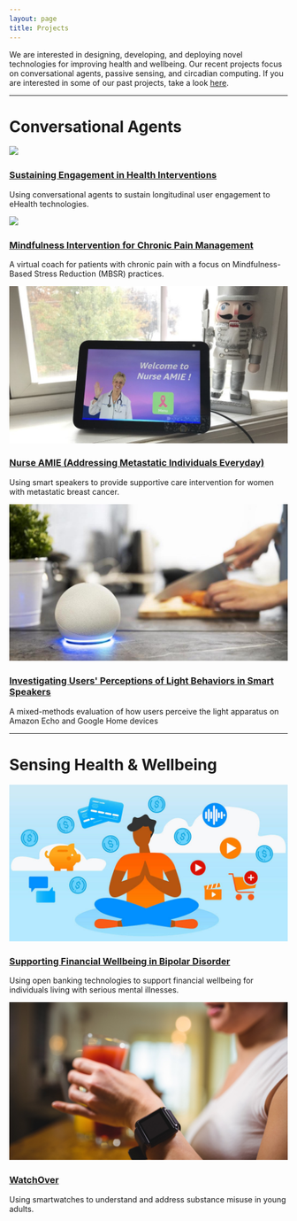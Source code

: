 ```yaml
---
layout: page
title: Projects
---
```


We are interested in designing, developing, and deploying novel
technologies for improving health and wellbeing. Our recent projects
focus on conversational agents, passive sensing, and circadian computing.
If you are interested in some of our past projects, take a look <a href="past.html">here</a>.

<div class="row">
    <div class="col-md-12 text-center">
        <hr>
        <h1> Conversational Agents </h1>
    </div>
</div>

<div class="row">
    <div class="col-lg-6">
        <a href="ca-engagement.html"><img src="/files/images/projects/ca-engagement.jpg" ></a>
        <h3><a href="ca-engagement.html">Sustaining Engagement in Health Interventions</a></h3>
        <p>Using conversational agents to sustain longitudinal user engagement to eHealth technologies.</p>
    </div>
    <div class="col-lg-6">
        <a href="ca-chronic-pain.html"><img src="/files/images/projects/ca-chronic-pain.jpg" ></a>
        <h3><a href="ca-chronic-pain">Mindfulness Intervention for Chronic Pain Management</a></h3>
        <p>A virtual coach for patients with chronic pain with a focus on Mindfulness-Based Stress Reduction (MBSR) practices.</p>
    </div>
</div>

<div class="row">
    <div class="col-lg-6">
        <a href="nurse-amie.html"><img src="/files/images/projects/nurse-amie.jpg" ></a>
        <h3><a href="nurse-amie.html">Nurse AMIE (Addressing Metastatic Individuals Everyday)</a></h3>
        <p>Using smart speakers to provide supportive care intervention for women with metastatic breast cancer.</p>
    </div>
    <div class="col-lg-6">
        <a href="expressive-lights.html"><img src="/files/images/projects/expressive-lights.jpg" ></a>
        <h3><a href="expressive-lights.html">Investigating Users' Perceptions of Light Behaviors in Smart Speakers</a></h3>
        <p>A mixed-methods evaluation of how users perceive the light apparatus on Amazon Echo and Google Home devices</p>
    </div>
</div>

<div class="row">

</div>

<div class="row">
    <div class="col-md-12 text-center">
        <hr>
        <h1> Sensing Health & Wellbeing </h1>
    </div>
</div>

<!-- <div class="row">
    <div class="col-lg-6">
      <a href="finhealth.html"><img src="/files/images/projects/finhealth.jpg"></a>
      <h3><a href="finhealth.html">Supporting Financial Wellbeing in Bipolar Disorder</a></h3>
      <p>Using open banking technologies to support financial wellbeing for individuals living with serious mental illnesses.</p>
    </div>
    <div class="col-lg-6">
        <a href="bd-prediction.html"><img src="/files/images/projects/bd-online-behavior.jpg" ></a>
        <h3><a href="bd-prediction.html">Predicting Relapse Onset in Bipolar Disorder</a></h3>
        <p>A prediction framework that will identify anomalies and early-warning signs in bipolar disorder using continuous streams of online behavioral data. </p>
    </div>
</div> -->

<div class="row">    
    <div class="col-lg-6">
      <a href="finhealth.html"><img src="/files/images/projects/finhealth.jpg"></a>
      <h3><a href="finhealth.html">Supporting Financial Wellbeing in Bipolar Disorder</a></h3>
      <p>Using open banking technologies to support financial wellbeing for individuals living with serious mental illnesses.</p>
    </div>
    <div class="col-lg-6">
      <a href="watch-over.html"><img src="/files/images/projects/watch-over.jpg"></a>
      <h3><a href="watch-over.html">WatchOver</a></h3>
      <p>Using smartwatches to understand and address substance misuse in young adults.</p>
    </div>
</div>